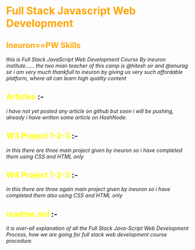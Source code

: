  # <span style="color: orange;">**Full Stack Javascript Web Development**</span>

 ## <span style="color: orange;">**Ineuron==PW Skills**</span>

_this is Full Stack JavaScript Web Development Course By ineuron institute...... the two mian teacher of this camp is @hitesh sir and @anurag sir i am very much thankfull to ineuron by giving us very such affordable platform, where all can learn high quality content_

## <span style="color:yellow">**Articles**</span> :- 
_i have not yet posted any article on github but soon i will be pushing, already i have written some article on HashNode._

## <span style="color:yellow">**W3 Project 1-2-3**</span> :-
_in this there are three main project given by ineuron so i have completed them using CSS and HTML only_

## <span style="color:yellow">**W4 Project 1-2-3**</span> :-
_in this there are three again main project given by ineuron so i have completed them also using CSS and HTML only_

## <span style="color:yellow">**readme.md**</span> :-
_it is over-all explanation of all the Full Stack Java-Script Web Development Process, how we are going for full stack web development course procedure._
